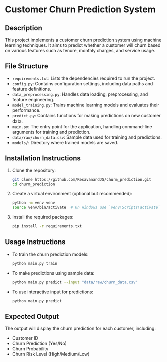 # Customer Churn Prediction System

## Description
This project implements a customer churn prediction system using machine learning techniques. It aims to predict whether a customer will churn based on various features such as tenure, monthly charges, and service usage.

## File Structure
- `requirements.txt`: Lists the dependencies required to run the project.
- `config.py`: Contains configuration settings, including data paths and feature definitions.
- `data_preprocessing.py`: Handles data loading, preprocessing, and feature engineering.
- `model_training.py`: Trains machine learning models and evaluates their performance.
- `predict.py`: Contains functions for making predictions on new customer data.
- `main.py`: The entry point for the application, handling command-line arguments for training and prediction.
- `data/raw/churn_data.csv`: Sample data used for training and predictions.
- `models/`: Directory where trained models are saved.

## Installation Instructions
1. Clone the repository:
   ```bash
   git clone https://github.com/KesavanandJS/churm_prediction.git
   cd churm_prediction
   ```
2. Create a virtual environment (optional but recommended):
   ```bash
   python -m venv venv
   source venv/bin/activate  # On Windows use `venv\Scripts\activate`
   ```
3. Install the required packages:
   ```bash
   pip install -r requirements.txt
   ```

## Usage Instructions
- To train the churn prediction models:
   ```bash
   python main.py train
   ```
- To make predictions using sample data:
   ```bash
   python main.py predict --input "data/raw/churn_data.csv"
   ```
- To use interactive input for predictions:
   ```bash
   python main.py predict
   ```

## Expected Output
The output will display the churn prediction for each customer, including:
- Customer ID
- Churn Prediction (Yes/No)
- Churn Probability
- Churn Risk Level (High/Medium/Low)



